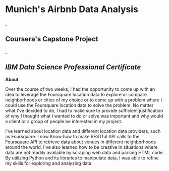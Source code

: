 # Munich's Airbnb Data Analysis
_
## Coursera's Capstone Project
_
## *IBM Data Science Professional Certificate*



**About**

Over the course of two weeks, I had the opportunity to come up with an idea to leverage the Foursquare location data to explore or compare neighborhoods or cities of my choice or to come up with a problem where I could use the Foursquare location data to solve the problem. No matter what I've decided to do, I had to make sure to provide sufficient justification of why I thought what I wanted to do or solve was important and why would a client or a group of people be interested in my project.

I've learned about location data and different location data providers, such as Foursquare. I now Know how to make RESTful API calls to the Foursquare API to retrieve data about venues in different neighborhoods around the world. I've also learned how to be creative in situations where data are not readily available by scraping web data and parsing HTML code. By utilizing Python and its libraries to manipulate data, I was able to refine my skills for exploring and analyzing data. 
